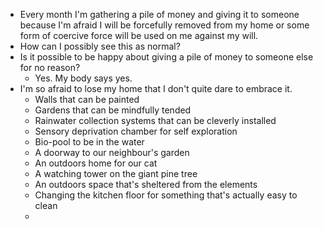 - Every month I'm gathering a pile of money and giving it to someone because I'm afraid I will be forcefully removed from my home or some form of coercive force will be used on me against my will.
- How can I possibly see this as normal?
- Is it possible to be happy about giving a pile of money to someone else for no reason?
	- Yes. My body says yes.
- I'm so afraid to lose my home that I don't quite dare to embrace it.
	- Walls that can be painted
	- Gardens that can be mindfully tended
	- Rainwater collection systems that can be cleverly installed
	- Sensory deprivation chamber for self exploration
	- Bio-pool to be in the water
	- A doorway to our neighbour's garden
	- An outdoors home for our cat
	- A watching tower on the giant pine tree
	- An outdoors space that's sheltered from the elements
	- Changing the kitchen floor for something that's actually easy to clean
	-